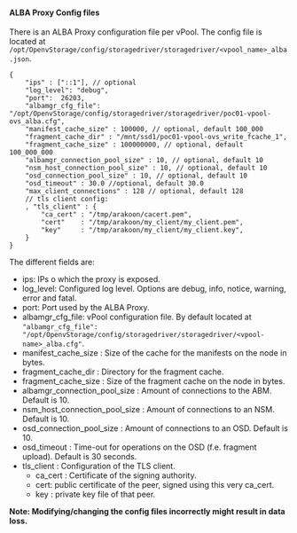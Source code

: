 #### ALBA Proxy Config files
 There is an ALBA Proxy configuration file per vPool. The config file is located at `/opt/OpenvStorage/config/storagedriver/storagedriver/<vpool_name>_alba.json`.

```
{
    "ips" : ["::1"], // optional
    "log_level": "debug",
    "port":  26203,
    "albamgr_cfg_file": "/opt/OpenvStorage/config/storagedriver/storagedriver/poc01-vpool-ovs_alba.cfg",
    "manifest_cache_size" : 100000, // optional, default 100_000
    "fragment_cache_dir" : "/mnt/ssd1/poc01-vpool-ovs_write_fcache_1",
    "fragment_cache_size" : 100000000, // optional, default 100_000_000
    "albamgr_connection_pool_size" : 10, // optional, default 10
    "nsm_host_connection_pool_size" : 10, // optional, default 10
    "osd_connection_pool_size" : 10, // optional, default 10
    "osd_timeout" : 30.0 //optional, default 30.0
    "max_client_connections" : 128 // optional, default 128
    // tls client config:
    , "tls_client" : {
        "ca_cert" : "/tmp/arakoon/cacert.pem",
        "cert"    : "/tmp/arakoon/my_client/my_client.pem",
        "key"     : "/tmp/arakoon/my_client/my_client.key",
    }
}
```

The different fields are:
* ips: IPs o which the proxy is exposed.
* log_level: Configured log level. Options are debug, info, notice, warning, error and fatal.
* port: Port used by the ALBA Proxy.
* albamgr_cfg_file: vPool configuration file. By default located at `"albamgr_cfg_file": "/opt/OpenvStorage/config/storagedriver/storagedriver/<vpool-name>_alba.cfg"`.
* manifest_cache_size : Size of the cache for the manifests on the node in bytes.
* fragment_cache_dir : Directory for the fragment cache.
* fragment_cache_size : Size of the fragment cache on the node in bytes.
* albamgr_connection_pool_size : Amount of connections to the ABM. Default is 10.
* nsm_host_connection_pool_size : Amount of connections to an NSM. Default is 10.
* osd_connection_pool_size : Amount of connections to an OSD. Default is 10.
* osd_timeout : Time-out for operations on the OSD (f.e. fragment upload). Default is 30 seconds.
* tls_client : Configuration of the TLS client.
    * ca_cert : Certificate of the signing authority.
    * cert: public certificate of the peer, signed using this very ca_cert.
    * key : private key file of that peer.


**Note: Modifying/changing the config files incorrectly might result in data loss.**

